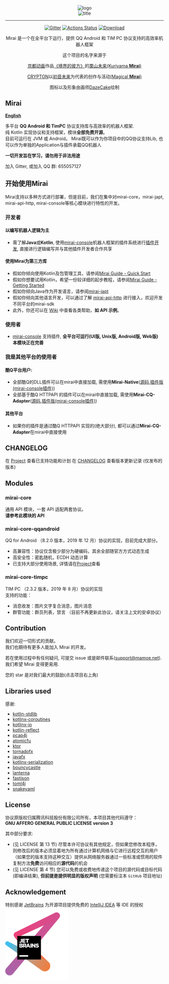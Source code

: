 <div align="center">
   <img width="160" src="http://img.mamoe.net/2020/02/16/a759783b42f72.png" alt="logo"></br>

   <img width="95" src="http://img.mamoe.net/2020/02/16/c4aece361224d.png" alt="title">
   
   
----

[![Gitter](https://badges.gitter.im/mamoe/mirai.svg)](https://gitter.im/mamoe/mirai?utm_source=badge&utm_medium=badge&utm_campaign=pr-badge)
[![Actions Status](https://github.com/mamoe/mirai/workflows/CI/badge.svg)](https://github.com/mamoe/mirai/actions)
[![Download](https://api.bintray.com/packages/him188moe/mirai/mirai-core/images/download.svg)](https://bintray.com/him188moe/mirai/mirai-core/)  

Mirai 是一个在全平台下运行，提供 QQ Android 和 TIM PC 协议支持的高效率机器人框架

这个项目的名字来源于
     <p><a href = "http://www.kyotoanimation.co.jp/">京都动画</a>作品<a href = "https://www.bilibili.com/bangumi/media/md3365/?from=search&seid=14448313700764690387">《境界的彼方》</a>的<a href = "https://zh.moegirl.org/zh-hans/%E6%A0%97%E5%B1%B1%E6%9C%AA%E6%9D%A5">栗山未来(Kuriyama <b>Mirai</b>)</a></p>
     <p><a href = "https://www.crypton.co.jp/">CRYPTON</a>以<a href = "https://www.crypton.co.jp/miku_eng">初音未来</a>为代表的创作与活动<a href = "https://magicalmirai.com/2019/index_en.html">(Magical <b>Mirai</b>)</a></p>
图标以及形象由画师<a href = "">DazeCake</a>绘制
</div>

## Mirai

**[English](README-eng.md)**  

多平台 **QQ Android 和 TimPC** 协议支持库与高效率的机器人框架.   
纯 Kotlin 实现协议和支持框架，模块<b>全部免费开源</b>。  
目前可运行在 JVM 或 Android。
Mirai既可以作为你项目中的QQ协议支持Lib, 也可以作为单独的Application与插件承载QQ机器人

**一切开发旨在学习，请勿用于非法用途**  

加入 Gitter, 或加入 QQ 群: 655057127



## 开始使用Mirai

Mirai支持以多种方式进行部署，但是目前，我们在集中对mirai-core，mirai-japt, mirai-api-http, mirai-console等核心模块进行特性的开发。


### 开发者
#### 以编写机器人逻辑为主
- 需了解<b>Java</b>或<b>Kotlin</b>, 使用[mirai-console](https://github.com/mamoe/mirai/tree/master/mirai-console)机器人框架的插件系统进行[插件开发](), 直接进行逻辑编写并与其他插件开发者合作共享

#### 使用Mirai为第三方库
- 假如你倾向使用Kotlin及包管理工具，请参阅[Mirai Guide - Quick Start](/docs/guide_quick_start.md)
- 假如你想要试用Kotlin，希望一份较详细的起步教程，请参阅[Mirai Guide - Getting Started](/docs/guide_getting_started.md)
- 假如你倾向Java作为开发语言，请参阅[mirai-japt](/mirai-japt/README.md)
- 假如你倾向其他语言开发，可以通过了解 [mirai-api-http](https://github.com/mamoe/mirai/tree/master/mirai-api-http) 进行接入，欢迎开发不同平台的mirai-sdk
- 此外，你还可以在 [Wiki](https://github.com/mamoe/mirai/wiki/Home) 中查看各类帮助，**如 API 示例**。

### 使用者
- [mirai-console](https://github.com/mamoe/mirai/tree/master/mirai-console) 支持插件, <b>全平台可运行(UI版, Unix版, Android版, Web版)</b> **本模块正在完善**

### 我是其他平台的使用者
#### 酷Q平台用户: 
- 全部酷Q的DLL插件可以在mirai中直接加载, 需使用<b>Mirai-Native</b>([源码](https://github.com/iTXTech/mirai-native),[插件版(mirai-console插件)]())
- 全部基于酷Q HTTPAPI 的插件可以在mirai中直接加载, 需使用<b>Mirai-CQ-Adapter</b>([源码](https://github.com/iTXTech/mirai-native),[插件版(mirai-console插件)]())
#### 其他平台
- 如果你的插件是通过酷Q HTTPAPI 实现的(绝大部分), 都可以通过<b>Mirai-CQ-Adapter</b>在mirai中直接使用

## CHANGELOG

在 [Project](https://github.com/mamoe/mirai/projects/3) 查看已支持功能和计划
在 [CHANGELOG](https://github.com/mamoe/mirai/blob/master/CHANGELOG.md) 查看版本更新记录 (仅发布的版本)



## Modules

### mirai-core

通用 API 模块，一套 API 适配两套协议。  
**请参考此模块的 API**  

### mirai-core-qqandroid

  QQ for Android （8.2.0 版本，2019 年 12 月）协议的实现，目前完成大部分。   

  - 高兼容性：协议仅含极少部分为硬编码，其余全部随官方方式动态生成
  - 高安全性：密匙随机，ECDH 动态计算
  - 已支持大部分使用场景, 详情请在[Project](https://github.com/mamoe/mirai/projects/3)查看

### mirai-core-timpc

TIM PC （2.3.2 版本，2019 年 8 月）协议的实现  
支持的功能： 

- 消息收发：图片文字复合消息，图片消息
- 群管功能：群员列表，禁言
  （目前不再更新此协议，请关注上文的安卓协议）



## Contribution

我们欢迎一切形式的贡献。  
我们也期待有更多人能加入 Mirai 的开发。  

若在使用过程中有任何疑问, 可提交 issue 或是邮件联系(support@mamoe.net). 我们希望 Mirai 变得更易用.

您的 star 是对我们最大的鼓励(点击项目右上角)



## Libraries used

感谢:

- [kotlin-stdlib](https://github.com/JetBrains/kotlin)
- [kotlinx-coroutines](https://github.com/Kotlin/kotlinx.coroutines)
- [kotlinx-io](https://github.com/Kotlin/kotlinx-io)
- [kotlin-reflect](https://github.com/JetBrains/kotlin)
- [pcap4j](https://github.com/kaitoy/pcap4j)
- [atomicfu](https://github.com/Kotlin/kotlinx.atomicfu)
- [ktor](https://github.com/ktorio/ktor)
- [tornadofx](https://github.com/edvin/tornadofx)
- [javafx](https://github.com/openjdk/jfx)
- [kotlinx-serialization](https://github.com/Kotlin/kotlinx.serialization)
- [bouncycastle](https://www.bouncycastle.org/java.html)
- [lanterna](https://github.com/mabe02/lanterna/tree/master)
- [fastjson](https://github.com/alibaba/fastjson)
- [toml4j](https://github.com/mwanji/toml4j)
- [snakeyaml](https://mvnrepository.com/artifact/org.yaml/snakeyaml)



## License

协议原版权归属腾讯科技股份有限公司所有，本项目其他代码遵守：  
**GNU AFFERO GENERAL PUBLIC LICENSE version 3**  

其中部分要求:  

- (见 LICENSE 第 13 节) 尽管本许可协议有其他规定，但如果您修改本程序，则修改后的版本必须显着地为所有通过计算机网络与它进行远程交互的用户（如果您的版本支持这种交互）提供从网络服务器通过一些标准或惯用的软件复制方法**免费**访问相应的**源代码**的机会
- (见 LICENSE 第 4 节) 您可以免费或收费地传递这个项目的源代码或目标代码(即编译结果), **但前提是提供明显的版权声明** (您需要标注本 `GitHub` 项目地址)



## Acknowledgement

特别感谢 [JetBrains](https://www.jetbrains.com/?from=mirai) 为开源项目提供免费的 [IntelliJ IDEA](https://www.jetbrains.com/idea/?from=mirai) 等 IDE 的授权  
[<img src=".github/jetbrains-variant-3.png" width="200"/>](https://www.jetbrains.com/?from=mirai)